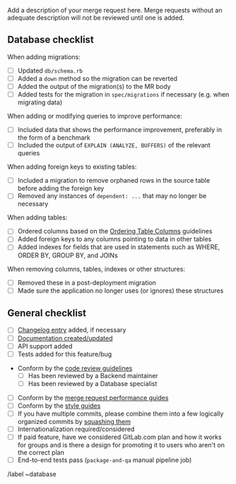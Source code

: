 Add a description of your merge request here. Merge requests without an adequate
description will not be reviewed until one is added.

## Database checklist

When adding migrations:

- [ ] Updated `db/schema.rb`
- [ ] Added a `down` method so the migration can be reverted
- [ ] Added the output of the migration(s) to the MR body
- [ ] Added tests for the migration in `spec/migrations` if necessary (e.g. when migrating data)

When adding or modifying queries to improve performance:

- [ ] Included data that shows the performance improvement, preferably in the form of a benchmark
- [ ] Included the output of `EXPLAIN (ANALYZE, BUFFERS)` of the relevant queries

When adding foreign keys to existing tables:

- [ ] Included a migration to remove orphaned rows in the source table before adding the foreign key
- [ ] Removed any instances of `dependent: ...` that may no longer be necessary

When adding tables:

- [ ] Ordered columns based on the [Ordering Table Columns](https://docs.gitlab.com/ee/development/ordering_table_columns.html#ordering-table-columns) guidelines
- [ ] Added foreign keys to any columns pointing to data in other tables
- [ ] Added indexes for fields that are used in statements such as WHERE, ORDER BY, GROUP BY, and JOINs

When removing columns, tables, indexes or other structures:

- [ ] Removed these in a post-deployment migration
- [ ] Made sure the application no longer uses (or ignores) these structures

## General checklist

- [ ] [Changelog entry](https://docs.gitlab.com/ee/development/changelog.html) added, if necessary
- [ ] [Documentation created/updated](https://docs.gitlab.com/ee/development/doc_styleguide.html)
- [ ] API support added
- [ ] Tests added for this feature/bug
- Conform by the [code review guidelines](https://docs.gitlab.com/ee/development/code_review.html)
  - [ ] Has been reviewed by a Backend maintainer
  - [ ] Has been reviewed by a Database specialist
- [ ] Conform by the [merge request performance guides](https://docs.gitlab.com/ee/development/merge_request_performance_guidelines.html)
- [ ] Conform by the [style guides](https://gitlab.com/gitlab-org/gitlab-ee/blob/master/CONTRIBUTING.md#style-guides)
- [ ] If you have multiple commits, please combine them into a few logically organized commits by [squashing them](https://git-scm.com/book/en/Git-Tools-Rewriting-History#Squashing-Commits)
- [ ] Internationalization required/considered
- [ ] If paid feature, have we considered GitLab.com plan and how it works for groups and is there a design for promoting it to users who aren't on the correct plan
- [ ] End-to-end tests pass (`package-and-qa` manual pipeline job)

/label ~database
